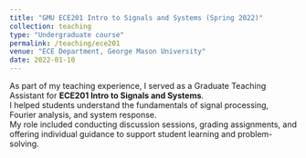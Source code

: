 ```yaml
---
title: "GMU ECE201 Intro to Signals and Systems (Spring 2022)"
collection: teaching
type: "Undergraduate course"
permalink: /teaching/ece201
venue: "ECE Department, George Mason University"
date: 2022-01-10
---
```


As part of my teaching experience, I served as a Graduate Teaching Assistant for **ECE201 Intro to Signals and Systems**.  
I helped students understand the fundamentals of signal processing, Fourier analysis, and system response.  
My role included conducting discussion sessions, grading assignments, and offering individual guidance to support student learning and problem-solving.

